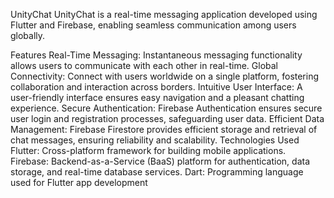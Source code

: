 UnityChat
UnityChat is a real-time messaging application developed using Flutter and Firebase, enabling seamless communication among users globally.

Features
Real-Time Messaging: Instantaneous messaging functionality allows users to communicate with each other in real-time.
Global Connectivity: Connect with users worldwide on a single platform, fostering collaboration and interaction across borders.
Intuitive User Interface: A user-friendly interface ensures easy navigation and a pleasant chatting experience.
Secure Authentication: Firebase Authentication ensures secure user login and registration processes, safeguarding user data.
Efficient Data Management: Firebase Firestore provides efficient storage and retrieval of chat messages, ensuring reliability and scalability.
Technologies Used
Flutter: Cross-platform framework for building mobile applications.
Firebase: Backend-as-a-Service (BaaS) platform for authentication, data storage, and real-time database services.
Dart: Programming language used for Flutter app development
